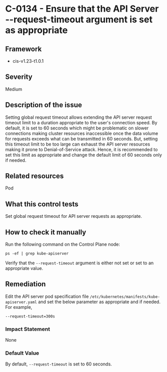 # C-0134 - Ensure that the API Server --request-timeout argument is set as appropriate

## Framework
* cis-v1.23-t1.0.1
 
## Severity
Medium

## Description of the issue
Setting global request timeout allows extending the API server request timeout limit to a duration appropriate to the user's connection speed. By default, it is set to 60 seconds which might be problematic on slower connections making cluster resources inaccessible once the data volume for requests exceeds what can be transmitted in 60 seconds. But, setting this timeout limit to be too large can exhaust the API server resources making it prone to Denial-of-Service attack. Hence, it is recommended to set this limit as appropriate and change the default limit of 60 seconds only if needed.
 
## Related resources
Pod
 
## What this control tests 
Set global request timeout for API server requests as appropriate.
 
## How to check it manually 
Run the following command on the Control Plane node:

 
```
ps -ef | grep kube-apiserver

```
 Verify that the `--request-timeout` argument is either not set or set to an appropriate value.
 
## Remediation
Edit the API server pod specification file `/etc/kubernetes/manifests/kube-apiserver.yaml` and set the below parameter as appropriate and if needed. For example,

 
```
--request-timeout=300s

```
 
### Impact Statement
None
 
### Default Value
By default, `--request-timeout` is set to 60 seconds.
 
